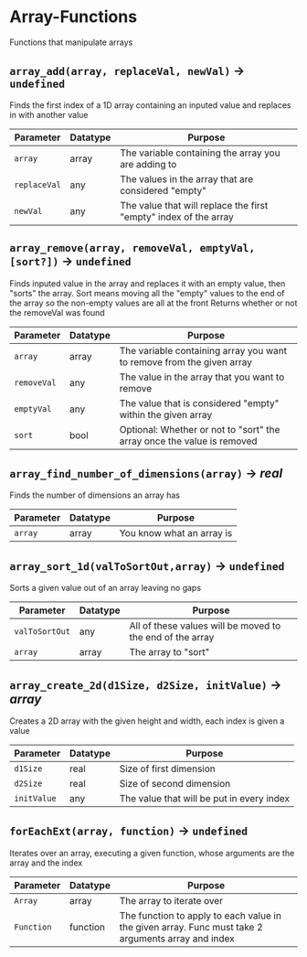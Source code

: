 # Array-Functions
Functions that manipulate arrays

## `array_add(array, replaceVal, newVal)` → `undefined`
Finds the first index of a 1D array containing an inputed value and replaces in with another value

| Parameter | Datatype  | Purpose |
|-----------|-----------|---------|
|`array` |array |The variable containing the array you are adding to |
|`replaceVal` |any |The values in the array that are considered "empty" |
|`newVal` |any |The value that will replace the first "empty" index of the array |

## `array_remove(array, removeVal, emptyVal, [sort?])` → `undefined`
Finds inputed value in the array and replaces it with an empty value, then "sorts" the array.
Sort means moving all the "empty" values to the end of the array so the non-empty values are all at the front
Returns whether or not the removeVal was found

| Parameter | Datatype  | Purpose |
|-----------|-----------|---------|
|`array` |array |The variable containing array you want to remove from the given array |
|`removeVal` |any |The value in the array that you want to remove |
|`emptyVal` |any |The value that is considered "empty" within the given array |
|`sort` |bool |Optional: Whether or not to "sort" the array once the value is removed |

## `array_find_number_of_dimensions(array)` → *real*
Finds the number of dimensions an array has

| Parameter | Datatype  | Purpose |
|-----------|-----------|---------|
|`array` |array |You know what an array is |

## `array_sort_1d(valToSortOut,array)` → `undefined`
Sorts a given value out of an array leaving no gaps

| Parameter | Datatype  | Purpose |
|-----------|-----------|---------|
|`valToSortOut` |any |All of these values will be moved to the end of the array |
|`array` |array |The array to "sort" |

## `array_create_2d(d1Size, d2Size, initValue)` → *array*
Creates a 2D array with the given height and width, each index is given a value

| Parameter | Datatype  | Purpose |
|-----------|-----------|---------|
|`d1Size` |real |Size of first dimension |
|`d2Size` |real |Size of second dimension |
|`initValue` |any |The value that will be put in every index |

## `forEachExt(array, function)` → `undefined`
Iterates over an array, executing a given function, whose arguments are the array and the index

| Parameter | Datatype  | Purpose |
|-----------|-----------|---------|
|`Array` |array |The array to iterate over |
|`Function` |function |The function to apply to each value in the given array. Func must take 2 arguments array and index |
